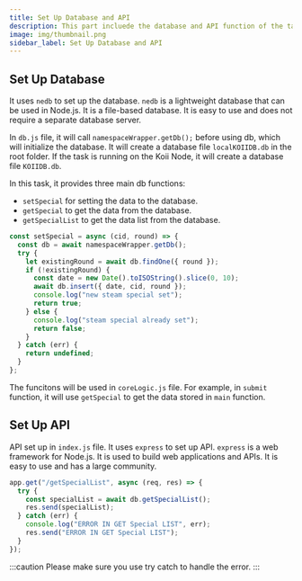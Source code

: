 ```yaml
---
title: Set Up Database and API
description: This part incluede the database and API function of the task.
image: img/thumbnail.png
sidebar_label: Set Up Database and API
---
```


## Set Up Database

It uses `nedb` to set up the database. `nedb` is a lightweight database that can be used in Node.js. It is a file-based database. It is easy to use and does not require a separate database server.

In `db.js` file, it will call `namespaceWrapper.getDb();` before using db, which will initialize the database. It will create a database file `localKOIIDB.db` in the root folder. If the task is running on the Koii Node, it will create a database file `KOIIDB.db`.

In this task, it provides three main db functions:

- `setSpecial` for setting the data to the database.
- `getSpecial` to get the data from the database.
- `getSpecialList` to get the data list from the database.

```js
const setSpecial = async (cid, round) => {
  const db = await namespaceWrapper.getDb();
  try {
    let existingRound = await db.findOne({ round });
    if (!existingRound) {
      const date = new Date().toISOString().slice(0, 10);
      await db.insert({ date, cid, round });
      console.log("new steam special set");
      return true;
    } else {
      console.log("steam special already set");
      return false;
    }
  } catch (err) {
    return undefined;
  }
};
```

The funcitons will be used in `coreLogic.js` file. For example, in `submit` function, it will use `getSpecial` to get the data stored in `main` function.

## Set Up API

API set up in `index.js` file. It uses `express` to set up API. `express` is a web framework for Node.js. It is used to build web applications and APIs. It is easy to use and has a large community.

```js
app.get("/getSpecialList", async (req, res) => {
  try {
    const specialList = await db.getSpecialList();
    res.send(specialList);
  } catch (err) {
    console.log("ERROR IN GET Special LIST", err);
    res.send("ERROR IN GET Special LIST");
  }
});
```

:::caution
Please make sure you use try catch to handle the error.
:::
